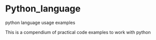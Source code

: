 # Python_language
python language usage examples

This is a compendium of practical code examples to work with python
